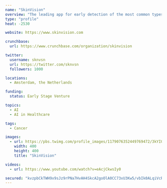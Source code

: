 ```yaml
---
name: "SkinVision"
overview: "The leading app for early detection of the most common types of #SkinCancer. Self-check now: https://t.co/gcMPVNzjxO"
type: "profile"
heat: -2530

website: https://www.skinvision.com

crunchbase:
  url: https://www.crunchbase.com/organization/skinvision

twitter:
  username: sknvsn
  url: https://twitter.com/sknvsn
  followers: 1000

locations:
  - Amsterdam, the Netherlands

funding:
  status: Early Stage Venture

topics:
  - AI
  - AI in Healthcare

tags:
  - Cancer

images:
  - url: https://pbs.twimg.com/profile_images/1179076352449769472/3kYI0bJH_400x400.jpg
    width: 400
    height: 400
    title: "SkinVision"

videos:
  - url: https://www.youtube.com/watch?v=eAcjCkwsIy0

secured: "kvzpbCkTWH9x9sJz9rPNa7HvAH4SkcA2goOlA0CC73xU3Kw5/vbIk0ALqiVcR4CCHe9NUDA2u16kK2Z7ryx/rUIZGw+LJsblFFnF8BzUTJ81i6jio80bGNPANI9vQk7hp9ZFYhtyNyx4bAo2bagioCmUQBTDVfjvmqa4bk9n9qbndyFQvXAkpW+xXzybr20HWYM5qKAnl5oBVOpU+N/NEBu43VTztY51jSP6FWgwgNWfswNVzVegce+YqBTBlybFpJ/7LFHxUj8YQU3hQO9UUQ==;GhzzuUWdmx53/m9b77xARA=="
---
```


